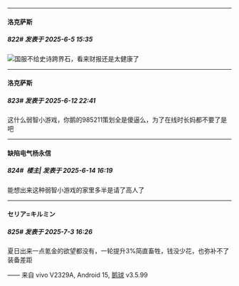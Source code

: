 ﻿
*****

####  洛克萨斯  
##### 822#       发表于 2025-6-5 15:35

<img src="https://static.stage1st.com/image/smiley/face2017/067.png" referrerpolicy="no-referrer">国服不给史诗跨界石，看来财报还是太健康了

*****

####  洛克萨斯  
##### 823#       发表于 2025-6-12 22:41

这什么弱智小游戏，你鹅的985211策划全是傻逼么，为了在线时长妈都不要了是吧

*****

####  缺陷电气杨永信  
##### 824#         楼主| 发表于 2025-6-14 16:19

能想出来这种弱智小游戏的家里多半是请了高人了

*****

####  セリア=キルミン  
##### 825#       发表于 2025-7-3 16:26

夏日出来一点氪金的欲望都没有，一轮提升3%简直畜牲，钱没少花，也弥补不了装备差距

—— 来自 vivo V2329A, Android 15, [鹅球](https://www.pgyer.com/GcUxKd4w) v3.5.99


